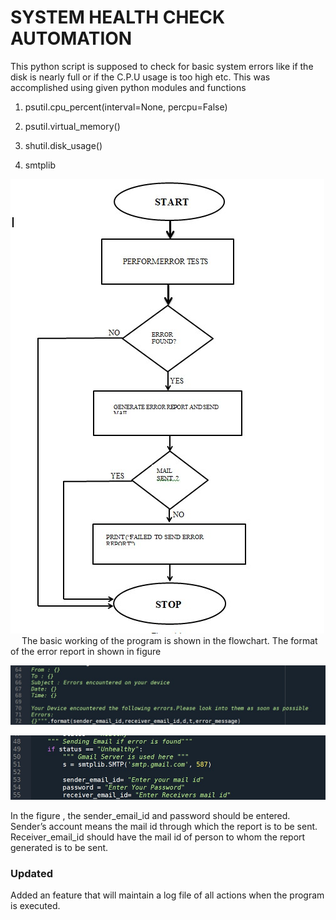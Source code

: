 # SYSTEM HEALTH CHECK AUTOMATION
This python script is supposed to check for basic system errors like if the disk is nearly full or if the C.P.U usage is too high etc.
This was accomplished using given python modules and functions

1. psutil.cpu_percent(interval=None, percpu=False)

2. psutil.virtual_memory()

3. shutil.disk_usage() 
 
4. smtplib

![Figure 4.1](/images/Screenshot%202020-11-15%20195444.jpg)
 
The basic working of the program is shown in the flowchart.
The format of the error report in shown in figure

 ![Figure 4.2](/images/Screenshot%202020-11-15%20133335.jpg)



 
![Figure 4.5](/images/Screenshot%202020-11-15%20133425.jpg)

In the figure , the sender_email_id and password should be entered. Sender’s account means the mail id through which the report is to be sent.
Receiver_email_id should have the mail id of person to whom the report generated is to be sent.

### Updated
Added an feature that will maintain a log file of all actions when the program is executed.
